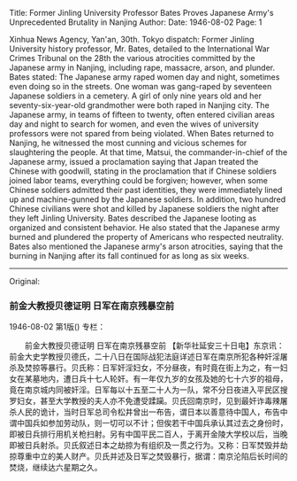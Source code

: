 Title: Former Jinling University Professor Bates Proves Japanese Army's Unprecedented Brutality in Nanjing
Author:
Date: 1946-08-02
Page: 1

Xinhua News Agency, Yan'an, 30th. Tokyo dispatch: Former Jinling University history professor, Mr. Bates, detailed to the International War Crimes Tribunal on the 28th the various atrocities committed by the Japanese army in Nanjing, including rape, massacre, arson, and plunder. Bates stated: The Japanese army raped women day and night, sometimes even doing so in the streets. One woman was gang-raped by seventeen Japanese soldiers in a cemetery. A girl of only nine years old and her seventy-six-year-old grandmother were both raped in Nanjing city. The Japanese army, in teams of fifteen to twenty, often entered civilian areas day and night to search for women, and even the wives of university professors were not spared from being violated. When Bates returned to Nanjing, he witnessed the most cunning and vicious schemes for slaughtering the people. At that time, Matsui, the commander-in-chief of the Japanese army, issued a proclamation saying that Japan treated the Chinese with goodwill, stating in the proclamation that if Chinese soldiers joined labor teams, everything could be forgiven; however, when some Chinese soldiers admitted their past identities, they were immediately lined up and machine-gunned by the Japanese soldiers. In addition, two hundred Chinese civilians were shot and killed by Japanese soldiers the night after they left Jinling University. Bates described the Japanese looting as organized and consistent behavior. He also stated that the Japanese army burned and plundered the property of Americans who respected neutrality. Bates also mentioned the Japanese army's arson atrocities, saying that the burning in Nanjing after its fall continued for as long as six weeks.



<hr /> 

Original: 


### 前金大教授贝德证明  日军在南京残暴空前

1946-08-02
第1版()
专栏：

　　前金大教授贝德证明
    日军在南京残暴空前
    【新华社延安三十日电】东京讯：前金大史学教授贝德氏，二十八日在国际战犯法庭详述日军在南京所犯各种奸淫屠杀及焚掠等暴行。贝氏称：日军奸淫妇女，不分昼夜，有时竟在街上为之，有一妇女在某墓地内，遭日兵十七人轮奸。有一年仅九岁的女孩及她的七十六岁的祖母，竟在南京城内同被奸淫。日军每以十五至二十人为一队，常不分日夜进入平民区搜罗妇女，甚至大学教授的夫人亦不免遭受蹂躏。贝氏回南京时，见到最奸诈毒辣屠杀人民的诡计，当时日军总司令松井曾出一布告，谓日本以善意待中国人，布告中谓中国兵如参加劳动队，则一切可以不计；但俟若干中国兵承认其过去之身份时，即被日兵排行用机关枪扫射。另有中国平民二百人，于离开金陵大学校以后，当晚即被日兵射杀。贝氏叙述日本之劫掠为有组织及一贯之行为。又称：日军焚毁并劫掠尊重中立的美人财产。贝氏并述及日军之焚毁暴行，据谓：南京沦陷后长时间的焚烧，继续达六星期之久。
